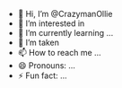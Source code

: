 - 👋 Hi, I’m @CrazymanOllie
- 👀 I’m interested in 
- 🌱 I’m currently learning ...
- 💞️ I’m taken
- 📫 How to reach me ...
- 😄 Pronouns: ...
- ⚡ Fun fact: ...

<!---
CrazymanOllie/CrazymanOllie is a ✨ special ✨ repository because its `README.md` (this file) appears on your GitHub profile.
You can click the Preview link to take a look at your changes.
--->
